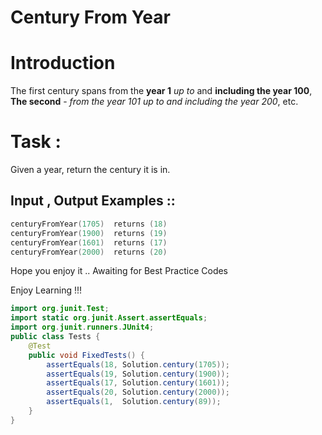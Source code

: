 # Century From Year

# Introduction

The first century spans from the **year 1** *up to* and **including the year 100**, **The second** - *from the year 101 up to and including the year 200*, etc.

# Task :

Given a year, return the century it is in.

## Input , Output Examples ::

```cpp
centuryFromYear(1705)  returns (18)
centuryFromYear(1900)  returns (19)
centuryFromYear(1601)  returns (17)
centuryFromYear(2000)  returns (20)
```

Hope you enjoy it .. Awaiting for Best Practice Codes

Enjoy Learning !!!



```java
import org.junit.Test;
import static org.junit.Assert.assertEquals;
import org.junit.runners.JUnit4;
public class Tests {
    @Test
    public void FixedTests() {
        assertEquals(18, Solution.century(1705));
        assertEquals(19, Solution.century(1900));
        assertEquals(17, Solution.century(1601));
        assertEquals(20, Solution.century(2000));
        assertEquals(1,  Solution.century(89));
    }
}
```

